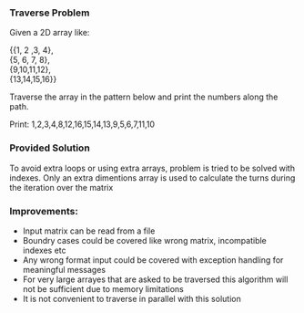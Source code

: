 ### Traverse Problem

Given a 2D array like:

{{1, 2 ,3, 4},<br />
{5, 6, 7, 8},<br />
{9,10,11,12},<br />
{13,14,15,16}}

Traverse the array in the pattern below and print the numbers along the path.

Print: 1,2,3,4,8,12,16,15,14,13,9,5,6,7,11,10

### Provided Solution
To avoid extra loops or using extra arrays, problem is tried to be solved with indexes.
Only an extra dimentions array is used to calculate the turns during the iteration over the matrix

### Improvements:

- Input matrix can be read from a file 
- Boundry cases could be covered like wrong matrix, incompatible indexes etc
- Any wrong format input could be covered with exception handling for meaningful messages
- For very large arrayes that are asked to be traversed this algorithm will not be sufficient due to memory limitations
- It is not convenient to traverse in parallel with this solution
